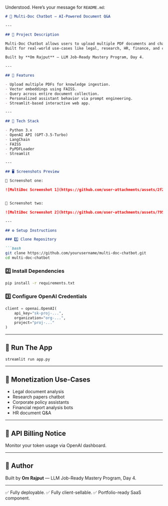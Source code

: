 Understood. Here’s your message for `README.md`:

````markdown
# 📄 Multi-Doc Chatbot — AI-Powered Document Q&A

---

## 📌 Project Description

Multi-Doc Chatbot allows users to upload multiple PDF documents and chat with them using OpenAI’s GPT model + LangChain RAG pipeline.  
Built for real-world use-cases like legal, research, HR, finance, and corporate document processing.

Built by **Om Rajput** — LLM Job-Ready Mastery Program, Day 4.

---

## 🚀 Features

- Upload multiple PDFs for knowledge ingestion.
- Vector embeddings using FAISS.
- Query across entire document collection.
- Personalized assistant behavior via prompt engineering.
- Streamlit-based interactive web app.

---

## 🧰 Tech Stack

- Python 3.x
- OpenAI API (GPT-3.5-Turbo)
- LangChain
- FAISS
- PyPDFLoader
- Streamlit

---

## 🖥️ Screenshots Preview

📸 Screenshot one:

![MultiDoc Screenshot 1](https://github.com/user-attachments/assets/2f2cc647-9c60-4afa-b64c-708a4f668c2c)


📸 Screenshot two:

![MultiDoc Screenshot 2](https://github.com/user-attachments/assets/795e8f25-e72b-480e-b6a7-62632c6d4d34)

---

## ⚙️ Setup Instructions

### 1️⃣ Clone Repository

```bash
git clone https://github.com/yourusername/multi-doc-chatbot.git
cd multi-doc-chatbot
````

### 2️⃣ Install Dependencies

```bash
pip install -r requirements.txt
```

### 3️⃣ Configure OpenAI Credentials

```python
client = openai.OpenAI(
    api_key="sk-proj-...",     
    organization="org-...",     
    project="proj-..."         
)
```

---

## 🏃 Run The App

```bash
streamlit run app.py
```

---

## 💼 Monetization Use-Cases

* Legal document analysis
* Research papers chatbot
* Corporate policy assistants
* Financial report analysis bots
* HR document Q\&A

---

## 🔐 API Billing Notice

Monitor your token usage via OpenAI dashboard.

---

## 👑 Author

Built by **Om Rajput** — LLM Job-Ready Mastery Program, Day 4.

---

✅ Fully deployable.
✅ Fully client-sellable.
✅ Portfolio-ready SaaS component.

```
```
